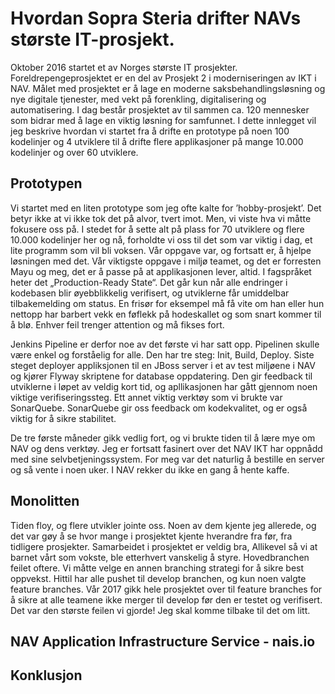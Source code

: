 # Hvordan Sopra Steria drifter NAVs største IT-prosjekt. 

Oktober 2016 startet et av Norges største IT prosjekter. Foreldrepengeprosjektet er en del av Prosjekt 2 i moderniseringen av IKT i NAV. Målet med prosjektet er å lage en moderne saksbehandlingsløsning og nye digitale tjenester, med vekt på forenkling, digitalisering og automatisering. I dag består prosjektet av til sammen ca. 120 mennesker som bidrar med å lage en viktig løsning for samfunnet. I dette innlegget vil jeg beskrive hvordan vi startet fra å drifte en prototype på noen 100 kodelinjer og 4 utviklere til å drifte flere applikasjoner på mange 10.000 kodelinjer og over 60 utviklere.

## Prototypen

Vi startet med en liten prototype som jeg ofte kalte for ’hobby-prosjekt’. Det betyr ikke at vi ikke tok det på alvor, tvert imot. Men, vi viste hva vi måtte fokusere oss på. I stedet for å sette alt på plass for 70 utviklere og flere 10.000 kodelinjer her og nå, forholdte vi oss til det som var viktig i dag, et lite programm som vil bli voksen. Vår oppgave var, og fortsatt er, å hjelpe løsningen med det. Vår viktigste oppgave i miljø teamet, og det er forresten Mayu og meg, det er å passe på at applikasjonen lever, altid. I fagspråket heter det „Production-Ready State“. Det går kun når alle endringer i kodebasen blir øyebblikkelig verifisert, og utviklerne får umiddelbar tilbakemelding om status. En frisør for eksempel må få vite om han eller hun nettopp har barbert vekk en føflekk på hodeskallet og som snart kommer til å blø. Enhver feil trenger attention og må fikses fort.

Jenkins Pipeline er derfor noe av det første vi har satt opp. Pipelinen skulle være enkel og forståelig for alle. Den har tre steg: Init, Build, Deploy. Siste steget deployer appliksjonen til en JBoss server i et av test miljøene i NAV og kjører Flyway skriptene for database oppdatering. Den gir feedback til utviklerne i løpet av veldig kort tid, og apllikasjonen har gått gjennom noen viktige verifiseringssteg. Ett annet viktig verktøy som vi brukte var SonarQuebe. SonarQuebe gir oss feedback om kodekvalitet, og er også viktig for å sikre stabilitet.

De tre første måneder gikk vedlig fort, og vi brukte tiden til å lære mye om NAV og dens verktøy. Jeg er fortsatt fasinert over det NAV IKT har oppnådd med sine selvbetjeningssystem. For meg var det naturlig å bestille en server og så vente i noen uker. I NAV rekker du ikke en gang å hente kaffe. 

## Monolitten

Tiden floy, og flere utvikler jointe oss. Noen av dem kjente jeg allerede, og det var gøy å se hvor mange i prosjektet kjente hverandre fra før, fra tidligere prosjekter. Samarbeidet i prosjektet er veldig bra, Allikevel så vi at barnet vårt som vokste, ble etterhvert vanskelig å styre. Hovedbranchen feilet oftere. Vi måtte velge en annen branching strategi for å sikre best oppvekst. Hittil har alle pushet til develop branchen, og kun noen valgte feature branches. Vår 2017 gikk hele prosjektet over til feature branches for å sikre at alle teamene ikke merger til develop før den er testet og verifisert. Det var den største feilen vi gjorde! Jeg skal komme tilbake til det om litt.
 
## NAV Application Infrastructure Service - nais.io

## Konklusjon
